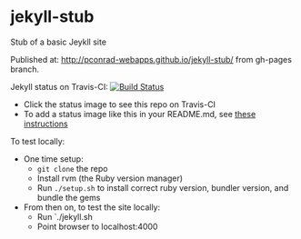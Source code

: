 # jekyll-stub

Stub of a basic Jeykll site

Published at: http://pconrad-webapps.github.io/jekyll-stub/ from gh-pages branch.

Jekyll status on Travis-CI: [![Build Status](https://travis-ci.org/pconrad-webapps/jekyll-stub.svg?branch=master)](https://travis-ci.org/pconrad-webapps/jekyll-stub)
* Click the status image to see this repo on Travis-CI
* To add a status image like this in your README.md, see [these instructions](https://docs.travis-ci.com/user/status-images/)


To test locally:
* One time setup:
    * `git clone` the repo
    * Install rvm (the Ruby version manager)
    * Run `./setup.sh` to install correct ruby version, bundler version, and bundle the gems
* From then on, to test the site locally:
    * Run `./jekyll.sh
    * Point browser to localhost:4000

